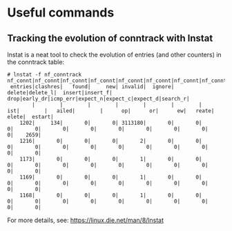 # Useful commands

## Tracking the evolution of conntrack with lnstat

lnstat is a neat tool to check the evolution of entries (and other counters) in the conntrack table:
~~~
# lnstat -f nf_conntrack
nf_connt|nf_connt|nf_connt|nf_connt|nf_connt|nf_connt|nf_connt|nf_connt|nf_connt|nf_connt|nf_connt|nf_connt|nf_connt|nf_connt|nf_connt|nf_connt|nf_connt|
 entries|clashres|   found|     new| invalid|  ignore|  delete|delete_l|  insert|insert_f|    drop|early_dr|icmp_err|expect_n|expect_c|expect_d|search_r|
        |        |        |        |        |        |        |     ist|        |   ailed|        |      op|      or|      ew|   reate|   elete|  estart|
    1202|     134|       0|       0| 3113180|       0|       0|       0|       0|       0|       0|       0|       0|       0|       0|       0|    2659|
    1216|       0|       0|       0|       2|       0|       0|       0|       0|       0|       0|       0|       0|       0|       0|       0|       0|
    1173|       0|       0|       0|       1|       0|       0|       0|       0|       0|       0|       0|       0|       0|       0|       0|       0|
    1169|       0|       0|       0|       1|       0|       0|       0|       0|       0|       0|       0|       0|       0|       0|       0|       0|
    1168|       0|       0|       0|       1|       0|       0|       0|       0|       0|       0|       0|       0|       0|       0|       0|       0|
~~~

For more details, see: https://linux.die.net/man/8/lnstat
